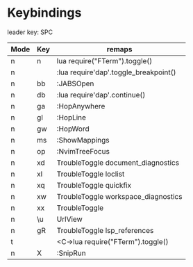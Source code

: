 # Keybindings
leader key: SPC

| Mode | Key        | remaps                                           |
|------|------------|--------------------------------------------------|
| n    | n<A-i>     | <CMD>lua require("FTerm").toggle()<CR>           |
| n    | <F9>       | :lua require'dap'.toggle_breakpoint()<CR>        |
| n    | <leader>bb | :JABSOpen<CR>                                    |
| n    | <leader>db | :lua require'dap'.continue()<CR>                 |
| n    | <leader>ga | :HopAnywhere<CR>                                 |
| n    | <leader>gl | :HopLine<CR>                                     |
| n    | <leader>gw | :HopWord<CR>                                     |
| n    | <leader>ms | :ShowMappings<CR>                                |
| n    | <leader>op | :NvimTreeFocus<CR>                               |
| n    | <leader>xd | <cmd>TroubleToggle document_diagnostics<cr>      |
| n    | <leader>xl | <cmd>TroubleToggle loclist<cr>                   |
| n    | <leader>xq | <cmd>TroubleToggle quickfix<cr>                  |
| n    | <leader>xw | <cmd>TroubleToggle workspace_diagnostics<cr>     |
| n    | <leader>xx | <cmd>TroubleToggle<cr>                           |
| n    | \u         | <Cmd>UrlView<CR>                                 |
| n    | gR         | <cmd>TroubleToggle lsp_references<cr>            |
| t    | <A-i>      | <C-\><C-n><CMD>lua require("FTerm").toggle()<CR> |
| n    | X          | :SnipRun<CR>                                     |

